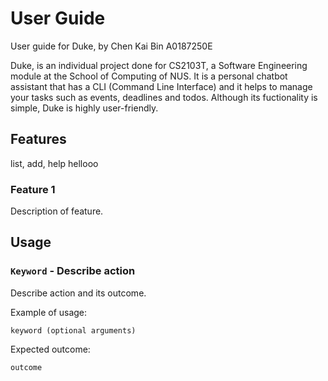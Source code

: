 # User Guide
User guide for Duke, 
by Chen Kai Bin A0187250E

Duke, is an individual project done for CS2103T, a Software Engineering module at the School of Computing of NUS.
It is a personal chatbot assistant that has a CLI (Command Line Interface) and it
helps to manage your tasks such as events, deadlines and todos.
Although its fuctionality is simple, Duke is highly user-friendly.

## Features 
list, add, help
hellooo
### Feature 1 
Description of feature.

## Usage

### `Keyword` - Describe action

Describe action and its outcome.

Example of usage: 

`keyword (optional arguments)`

Expected outcome:

`outcome`
